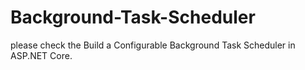 # Background-Task-Scheduler
please check the   Build a Configurable Background Task Scheduler in ASP.NET Core.
